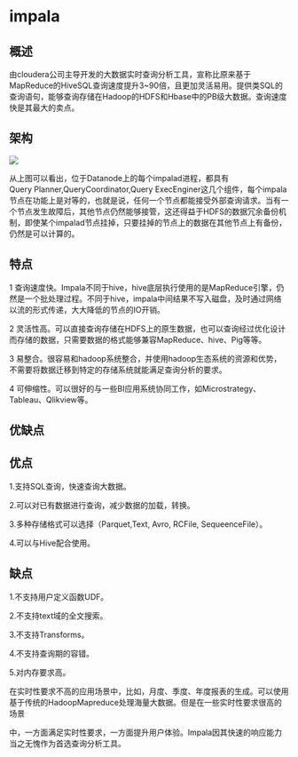 <!--
 * @Author: wangzhichiao<https://github.com/wzc570738205>
 * @Date: 2021-03-29 16:00:25
 * @LastEditors: wangzhichiao<https://github.com/wzc570738205>
 * @LastEditTime: 2021-03-29 16:00:43
-->
# **impala**
## **概述**
由cloudera公司主导开发的大数据实时查询分析工具，宣称比原来基于MapReduce的HiveSQL查询速度提升3~90倍，且更加灵活易用。提供类SQL的查询语句，能够查询存储在Hadoop的HDFS和Hbase中的PB级大数据。查询速度快是其最大的卖点。
## **架构**
![](/images/dashuju/Aspose.Words.390a89bc-6b49-496d-b349-93be6392fec4.005.png)

从上图可以看出，位于Datanode上的每个impalad进程，都具有Query Planner,QueryCoordinator,Query ExecEnginer这几个组件，每个impala节点在功能上是对等的，也就是说，任何一个节点都能接受外部查询请求。当有一个节点发生故障后，其他节点仍然能够接管，这还得益于HDFS的数据冗余备份机制，即使某个impalad节点挂掉，只要挂掉的节点上的数据在其他节点上有备份，仍然是可以计算的。
## **特点**
1 查询速度快。Impala不同于hive，hive底层执行使用的是MapReduce引擎，仍然是一个批处理过程。不同于hive，impala中间结果不写入磁盘，及时通过网络以流的形式传递，大大降低的节点的IO开销。

2 灵活性高。可以直接查询存储在HDFS上的原生数据，也可以查询经过优化设计而存储的数据，只需要数据的格式能够兼容MapReduce、hive、Pig等等。

3 易整合。很容易和hadoop系统整合，并使用hadoop生态系统的资源和优势，不需要将数据迁移到特定的存储系统就能满足查询分析的要求。

4 可伸缩性。可以很好的与一些BI应用系统协同工作，如Microstrategy、Tableau、Qlikview等。
## **优缺点**
## **优点**
1.支持SQL查询，快速查询大数据。

2.可以对已有数据进行查询，减少数据的加载，转换。

3.多种存储格式可以选择（Parquet,Text, Avro, RCFile, SequeenceFile）。

4.可以与Hive配合使用。
## **缺点**
1.不支持用户定义函数UDF。

2.不支持text域的全文搜索。

3.不支持Transforms。

4.不支持查询期的容错。

5.对内存要求高。

在实时性要求不高的应用场景中，比如，月度、季度、年度报表的生成。可以使用基于传统的HadoopMapreduce处理海量大数据。但是在一些实时性要求很高的场景

中，一方面满足实时性要求，一方面提升用户体验。Impala因其快速的响应能力当之无愧作为首选查询分析工具。